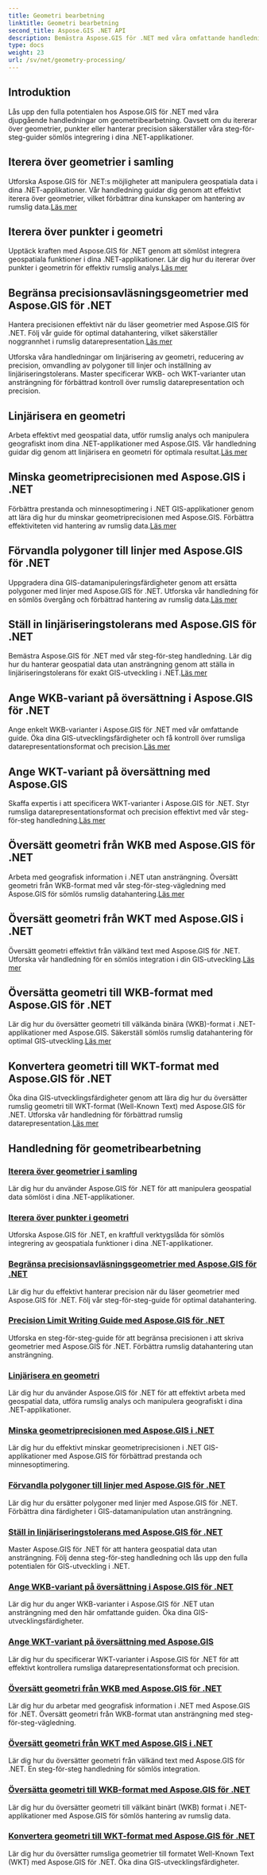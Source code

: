 ```yaml
---
title: Geometri bearbetning
linktitle: Geometri bearbetning
second_title: Aspose.GIS .NET API
description: Bemästra Aspose.GIS för .NET med våra omfattande handledningar. Lär dig exakt geometribearbetning, rumslig analys och datamanipulation för optimal GIS-utveckling.
type: docs
weight: 23
url: /sv/net/geometry-processing/
---
```

## Introduktion

Lås upp den fulla potentialen hos Aspose.GIS för .NET med våra djupgående handledningar om geometribearbetning. Oavsett om du itererar över geometrier, punkter eller hanterar precision säkerställer våra steg-för-steg-guider sömlös integrering i dina .NET-applikationer.

## Iterera över geometrier i samling
 Utforska Aspose.GIS för .NET:s möjligheter att manipulera geospatiala data i dina .NET-applikationer. Vår handledning guidar dig genom att effektivt iterera över geometrier, vilket förbättrar dina kunskaper om hantering av rumslig data.[Läs mer](./iterate-over-geometries-in-collection/)

## Iterera över punkter i geometri
 Upptäck kraften med Aspose.GIS för .NET genom att sömlöst integrera geospatiala funktioner i dina .NET-applikationer. Lär dig hur du itererar över punkter i geometrin för effektiv rumslig analys.[Läs mer](./iterate-over-points-in-geometry/)

## Begränsa precisionsavläsningsgeometrier med Aspose.GIS för .NET
Hantera precisionen effektivt när du läser geometrier med Aspose.GIS för .NET. Följ vår guide för optimal datahantering, vilket säkerställer noggrannhet i rumslig datarepresentation.[Läs mer](./limit-precision-reading-geometries/)

Utforska våra handledningar om linjärisering av geometri, reducering av precision, omvandling av polygoner till linjer och inställning av linjäriseringstolerans. Master specificerar WKB- och WKT-varianter utan ansträngning för förbättrad kontroll över rumslig datarepresentation och precision.

## Linjärisera en geometri
 Arbeta effektivt med geospatial data, utför rumslig analys och manipulera geografiskt inom dina .NET-applikationer med Aspose.GIS. Vår handledning guidar dig genom att linjärisera en geometri för optimala resultat.[Läs mer](./linearize-geometry/)

## Minska geometriprecisionen med Aspose.GIS i .NET
 Förbättra prestanda och minnesoptimering i .NET GIS-applikationer genom att lära dig hur du minskar geometriprecisionen med Aspose.GIS. Förbättra effektiviteten vid hantering av rumslig data.[Läs mer](./reduce-geometry-precision/)

## Förvandla polygoner till linjer med Aspose.GIS för .NET
Uppgradera dina GIS-datamanipuleringsfärdigheter genom att ersätta polygoner med linjer med Aspose.GIS för .NET. Utforska vår handledning för en sömlös övergång och förbättrad hantering av rumslig data.[Läs mer](./replace-polygons-with-lines/)

## Ställ in linjäriseringstolerans med Aspose.GIS för .NET
 Bemästra Aspose.GIS för .NET med vår steg-för-steg handledning. Lär dig hur du hanterar geospatial data utan ansträngning genom att ställa in linjäriseringstolerans för exakt GIS-utveckling i .NET.[Läs mer](./set-linearization-tolerance/)

## Ange WKB-variant på översättning i Aspose.GIS för .NET
 Ange enkelt WKB-varianter i Aspose.GIS för .NET med vår omfattande guide. Öka dina GIS-utvecklingsfärdigheter och få kontroll över rumsliga datarepresentationsformat och precision.[Läs mer](./specify-wkb-variant-on-translation/)

## Ange WKT-variant på översättning med Aspose.GIS
 Skaffa expertis i att specificera WKT-varianter i Aspose.GIS för .NET. Styr rumsliga datarepresentationsformat och precision effektivt med vår steg-för-steg handledning.[Läs mer](./specify-wkt-variant-on-translation/)

## Översätt geometri från WKB med Aspose.GIS för .NET
Arbeta med geografisk information i .NET utan ansträngning. Översätt geometri från WKB-format med vår steg-för-steg-vägledning med Aspose.GIS för sömlös rumslig datahantering.[Läs mer](./translate-geometry-from-wkb/)

## Översätt geometri från WKT med Aspose.GIS i .NET
 Översätt geometri effektivt från välkänd text med Aspose.GIS för .NET. Utforska vår handledning för en sömlös integration i din GIS-utveckling.[Läs mer](./translate-geometry-from-wkt/)

## Översätta geometri till WKB-format med Aspose.GIS för .NET
 Lär dig hur du översätter geometri till välkända binära (WKB)-format i .NET-applikationer med Aspose.GIS. Säkerställ sömlös rumslig datahantering för optimal GIS-utveckling.[Läs mer](./translate-geometry-to-wkb/)

## Konvertera geometri till WKT-format med Aspose.GIS för .NET
 Öka dina GIS-utvecklingsfärdigheter genom att lära dig hur du översätter rumslig geometri till WKT-format (Well-Known Text) med Aspose.GIS för .NET. Utforska vår handledning för förbättrad rumslig datarepresentation.[Läs mer](./translate-geometry-to-wkt/)

## Handledning för geometribearbetning
### [Iterera över geometrier i samling](./iterate-over-geometries-in-collection/)
Lär dig hur du använder Aspose.GIS för .NET för att manipulera geospatial data sömlöst i dina .NET-applikationer.
### [Iterera över punkter i geometri](./iterate-over-points-in-geometry/)
Utforska Aspose.GIS för .NET, en kraftfull verktygslåda för sömlös integrering av geospatiala funktioner i dina .NET-applikationer.
### [Begränsa precisionsavläsningsgeometrier med Aspose.GIS för .NET](./limit-precision-reading-geometries/)
Lär dig hur du effektivt hanterar precision när du läser geometrier med Aspose.GIS för .NET. Följ vår steg-för-steg-guide för optimal datahantering.
### [Precision Limit Writing Guide med Aspose.GIS för .NET](./limit-precision-writing-geometries/)
Utforska en steg-för-steg-guide för att begränsa precisionen i att skriva geometrier med Aspose.GIS för .NET. Förbättra rumslig datahantering utan ansträngning.
### [Linjärisera en geometri](./linearize-geometry/)
Lär dig hur du använder Aspose.GIS för .NET för att effektivt arbeta med geospatial data, utföra rumslig analys och manipulera geografiskt i dina .NET-applikationer.
### [Minska geometriprecisionen med Aspose.GIS i .NET](./reduce-geometry-precision/)
Lär dig hur du effektivt minskar geometriprecisionen i .NET GIS-applikationer med Aspose.GIS för förbättrad prestanda och minnesoptimering.
### [Förvandla polygoner till linjer med Aspose.GIS för .NET](./replace-polygons-with-lines/)
Lär dig hur du ersätter polygoner med linjer med Aspose.GIS för .NET. Förbättra dina färdigheter i GIS-datamanipulation utan ansträngning.
### [Ställ in linjäriseringstolerans med Aspose.GIS för .NET](./set-linearization-tolerance/)
Master Aspose.GIS för .NET för att hantera geospatial data utan ansträngning. Följ denna steg-för-steg handledning och lås upp den fulla potentialen för GIS-utveckling i .NET.
### [Ange WKB-variant på översättning i Aspose.GIS för .NET](./specify-wkb-variant-on-translation/)
Lär dig hur du anger WKB-varianter i Aspose.GIS för .NET utan ansträngning med den här omfattande guiden. Öka dina GIS-utvecklingsfärdigheter.
### [Ange WKT-variant på översättning med Aspose.GIS](./specify-wkt-variant-on-translation/)
Lär dig hur du specificerar WKT-varianter i Aspose.GIS för .NET för att effektivt kontrollera rumsliga datarepresentationsformat och precision.
### [Översätt geometri från WKB med Aspose.GIS för .NET](./translate-geometry-from-wkb/)
Lär dig hur du arbetar med geografisk information i .NET med Aspose.GIS för .NET. Översätt geometri från WKB-format utan ansträngning med steg-för-steg-vägledning.
### [Översätt geometri från WKT med Aspose.GIS i .NET](./translate-geometry-from-wkt/)
Lär dig hur du översätter geometri från välkänd text med Aspose.GIS för .NET. En steg-för-steg handledning för sömlös integration.
### [Översätta geometri till WKB-format med Aspose.GIS för .NET](./translate-geometry-to-wkb/)
Lär dig hur du översätter geometri till välkänt binärt (WKB) format i .NET-applikationer med Aspose.GIS för sömlös hantering av rumslig data.
### [Konvertera geometri till WKT-format med Aspose.GIS för .NET](./translate-geometry-to-wkt/)
Lär dig hur du översätter rumsliga geometrier till formatet Well-Known Text (WKT) med Aspose.GIS för .NET. Öka dina GIS-utvecklingsfärdigheter.